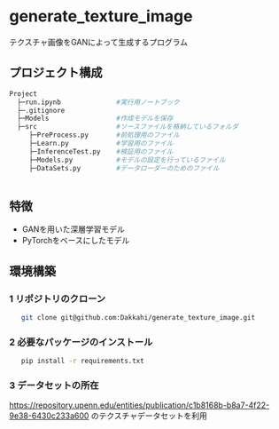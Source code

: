 # generate_texture_image

テクスチャ画像をGANによって生成するプログラム

## プロジェクト構成

```bash
Project
  ├─run.ipynb              #実行用ノートブック
  ├─.gitignore
  ├─Models                 #作成モデルを保存
  ├─src                    #ソースファイルを格納しているフォルダ
     ├─PreProcess.py       #前処理用のファイル
     ├─Learn.py            #学習用のファイル
     ├─InferenceTest.py    #検証用のファイル
     ├─Models.py           #モデルの設定を行っているファイル
     ├─DataSets.py         #データローダーのためのファイル
  
```

## 特徴
- GANを用いた深層学習モデル
- PyTorchをベースにしたモデル

## 環境構築
### 1 リポジトリのクローン
```bash
   git clone git@github.com:Dakkahi/generate_texture_image.git
```

### 2 必要なパッケージのインストール
```bash
   pip install -r requirements.txt
```

### 3 データセットの所在
https://repository.upenn.edu/entities/publication/c1b8168b-b8a7-4f22-9e38-6430c233a600 のテクスチャデータセットを利用


